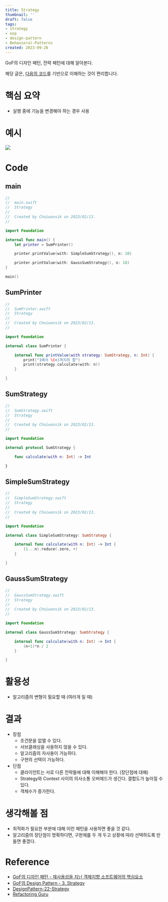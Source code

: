 ```yaml
---
title: Strategy
thumbnail: ''
draft: false
tags:
- strategy
- oop
- design-pattern
- Behavioral-Patterns
created: 2023-09-26
---
```


GoF의 디자인 패턴, 전략 패턴에 대해 알아본다.

해당 글은, [다음의 코드](https://github.com/wansook0316/DesignPattern-21-Strategy)를 기반으로 이해하는 것이 편리합니다.

# 핵심 요약

* 실행 중에 기능을 변경해야 하는 경우 사용

# 예시

![](DesignPattern_23_Strategy_0.png)

# Code

## main

````swift
//
//  main.swift
//  Strategy
//
//  Created by Choiwansik on 2023/02/13.
//

import Foundation

internal func main() {
    let printer = SumPrinter()

    printer.printValue(with: SimpleSumStrategy(), n: 10)

    printer.printValue(with: GaussSumStrategy(), n: 10)
}

main()


````

## SumPrinter

````swift
//
//  SumPrinter.swift
//  Strategy
//
//  Created by Choiwansik on 2023/02/13.
//

import Foundation

internal class SumPrinter {

    internal func printValue(with strategy: SumStrategy, n: Int) {
        print("1에서 \(n)까지의 합")
        print(strategy.calculate(with: n))
    }

}

````

## SumStrategy

````swift
//
//  SumStrategy.swift
//  Strategy
//
//  Created by Choiwansik on 2023/02/13.
//

import Foundation

internal protocol SumStrategy {

    func calculate(with n: Int) -> Int

}

````

## SimpleSumStrategy

````swift
//
//  SimpleSumStrategy.swift
//  Strategy
//
//  Created by Choiwansik on 2023/02/13.
//

import Foundation

internal class SimpleSumStrategy: SumStrategy {

    internal func calculate(with n: Int) -> Int {
        (1...n).reduce(.zero, +)
    }

}

````

## GaussSumStrategy

````swift
//
//  GaussSumStrategy.swift
//  Strategy
//
//  Created by Choiwansik on 2023/02/13.
//

import Foundation

internal class GaussSumStrategy: SumStrategy {

    internal func calculate(with n: Int) -> Int {
        (n+1)*n / 2
    }

}
````

# 활용성

* 알고리즘의 변형이 필요할 때 (여러개 일 때)

# 결과

* 장점
  * 조건문을 없앨 수 있다.
  * 서브클래싱을 사용하지 않을 수 있다.
  * 알고리즘의 자사용이 가능하다.
  * 구현의 선택이 가능하다.
* 단점
  * 클라이언트는 서로 다른 전략들에 대해 이해해야 한다. (장단점에 대해)
  * Strategy와 Context 사이의 의사소통 오버헤드가 생긴다. 결합도가 높아질 수 있다.
  * 객체수가 증가한다.

# 생각해볼 점

* 최적화가 필요한 부분에 대해 이런 패턴을 사용하면 좋을 것 같다.
* 알고리즘의 장단점이 명확하다면, 구현체를 두 개 두고 상황에 따라 선택하도록 만들면 좋겠다.

# Reference

* [GoF의 디자인 패턴 - 재사용성을 지닌 객체지향 소프트웨어의 핵심요소](http://www.yes24.com/Product/Goods/17525598)
* [GoF의 Design Pattern - 3. Strategy](https://www.youtube.com/watch?v=Wao5HiXM_Cg&list=PLe6NQuuFBu7FhPfxkjDd2cWnTy2y_w_jZ&index=3)
* [DesignPattern-22-Strategy](https://github.com/wansook0316/DesignPattern-22-Strategy)
* [Refactoring Guru](https://refactoring.guru/design-patterns)
